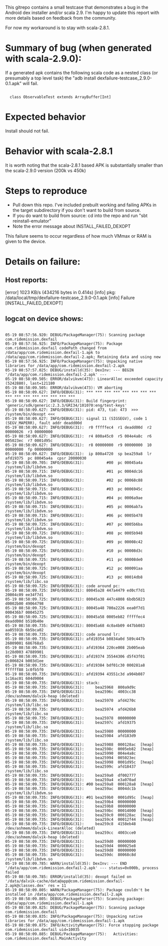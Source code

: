 This gitrepo contains a small testcase that demonstrates a bug in the Android
dex installer and/or scala 2.9.  I'm happy to update this report with more 
details based on feedback from the community.

For now my workaround is to stay with scala-2.8.1.

# Summary of bug (when generated with scala-2.9.0):

If a generated apk contains the following scala code as a nested class 
(or presumably a top level task) the "adb install 
dexfailure-testcase_2.9.0-0.1.apk" will fail.

<code>
  class ObservableTest extends ArrayBuffer[Int]
</code>

# Expected behavior

Install should not fail.  

# Behavior with scala-2.8.1

It is worth noting that the scala-2.8.1 based APK is substantially smaller than
the scala-2.9.0 version (200k vs 450k)

# Steps to reproduce

* Pull down this repo.  I've included prebuilt working and failing APKs in
the target subdirectory if you don't want to build from source.
* If you do want to build from source: cd into the repo and run 
"sbt reinstall-emulator"
* Note the error message about INSTALL_FAILED_DEXOPT

This failure seems to occur regardless of how much VMmax or RAM is given to the
device.

# Details on failure:

## Host reports:

[error] 1023 KB/s (434216 bytes in 0.414s)
[info] 	pkg: /data/local/tmp/dexfailure-testcase_2.9.0-0.1.apk
[info] Failure [INSTALL_FAILED_DEXOPT]

## logcat on device shows:

<code>
05-19 08:57:56.920: DEBUG/PackageManager(75): Scanning package com.ridemission.dexfail
05-19 08:57:56.925: INFO/PackageManager(75): Package com.ridemission.dexfail codePath changed from /data/app/com.ridemission.dexfail-1.apk to /data/app/com.ridemission.dexfail-2.apk; Retaining data and using new
05-19 08:57:56.925: INFO/PackageManager(75): Unpacking native libraries for /data/app/com.ridemission.dexfail-2.apk
05-19 08:57:57.025: DEBUG/installd(35): DexInv: --- BEGIN '/data/app/com.ridemission.dexfail-2.apk' ---
05-19 08:58:09.505: ERROR/dalvikvm(473): LinearAlloc exceeded capacity (5242880), last=121180
05-19 08:58:09.505: ERROR/dalvikvm(473): VM aborting
05-19 08:58:09.627: INFO/DEBUG(31): *** *** *** *** *** *** *** *** *** *** *** *** *** *** *** ***
05-19 08:58:09.627: INFO/DEBUG(31): Build fingerprint: 'generic/sdk/generic:2.3.3/GRI34/101070:eng/test-keys'
05-19 08:58:09.627: INFO/DEBUG(31): pid: 473, tid: 473  >>> /system/bin/dexopt <<<
05-19 08:58:09.627: INFO/DEBUG(31): signal 11 (SIGSEGV), code 1 (SEGV_MAPERR), fault addr deadd00d
05-19 08:58:09.627: INFO/DEBUG(31):  r0 fffffec4  r1 deadd00d  r2 00000026  r3 00000000
05-19 08:58:09.627: INFO/DEBUG(31):  r4 800a45c0  r5 004e4a8c  r6 005023ec  r7 0001d95c
05-19 08:58:09.627: INFO/DEBUG(31):  r8 00000000  r9 00000000  10 00000000  fp 00000000
05-19 08:58:09.627: INFO/DEBUG(31):  ip 800a4720  sp bea259a8  lr afd19375  pc 80045a4a  cpsr 20000030
05-19 08:58:09.705: INFO/DEBUG(31):          #00  pc 00045a4a  /system/lib/libdvm.so
05-19 08:58:09.715: INFO/DEBUG(31):          #01  pc 0004dc16  /system/lib/libdvm.so
05-19 08:58:09.715: INFO/DEBUG(31):          #02  pc 00068c88  /system/lib/libdvm.so
05-19 08:58:09.715: INFO/DEBUG(31):          #03  pc 0006945c  /system/lib/libdvm.so
05-19 08:58:09.715: INFO/DEBUG(31):          #04  pc 0006a9ae  /system/lib/libdvm.so
05-19 08:58:09.715: INFO/DEBUG(31):          #05  pc 0006ab7a  /system/lib/libdvm.so
05-19 08:58:09.715: INFO/DEBUG(31):          #06  pc 0005b478  /system/lib/libdvm.so
05-19 08:58:09.725: INFO/DEBUG(31):          #07  pc 0005b6ba  /system/lib/libdvm.so
05-19 08:58:09.725: INFO/DEBUG(31):          #08  pc 0005b948  /system/lib/libdvm.so
05-19 08:58:09.725: INFO/DEBUG(31):          #09  pc 00008c42  /system/bin/dexopt
05-19 08:58:09.725: INFO/DEBUG(31):          #10  pc 00008d3c  /system/bin/dexopt
05-19 08:58:09.725: INFO/DEBUG(31):          #11  pc 00008de0  /system/bin/dexopt
05-19 08:58:09.725: INFO/DEBUG(31):          #12  pc 000091aa  /system/bin/dexopt
05-19 08:58:09.725: INFO/DEBUG(31):          #13  pc 00014db8  /system/lib/libc.so
05-19 08:58:09.725: INFO/DEBUG(31): code around pc:
05-19 08:58:09.725: INFO/DEBUG(31): 80045a28 447a4479 ed0cf7d1 20004c09 ee34f7d1 
05-19 08:58:09.725: INFO/DEBUG(31): 80045a38 447c4808 6bdb5823 d0002b00 49064798 
05-19 08:58:09.725: INFO/DEBUG(31): 80045a48 700a2226 eea0f7d1 000436b7 00045275 
05-19 08:58:09.725: INFO/DEBUG(31): 80045a58 0005eb82 fffffec4 deadd00d b510b40e 
05-19 08:58:09.735: INFO/DEBUG(31): 80045a68 4c0a4b09 447bb083 aa05591b 6b5bca02 
05-19 08:58:09.735: INFO/DEBUG(31): code around lr:
05-19 08:58:09.735: INFO/DEBUG(31): afd19354 b0834a0d 589c447b 26009001 686768a5 
05-19 08:58:09.735: INFO/DEBUG(31): afd19364 220ce008 2b005eab 1c28d003 47889901 
05-19 08:58:09.735: INFO/DEBUG(31): afd19374 35544306 d5f43f01 2c006824 b003d1ee 
05-19 08:58:09.735: INFO/DEBUG(31): afd19384 bdf01c30 000281a8 ffffff88 1c0fb5f0 
05-19 08:58:09.735: INFO/DEBUG(31): afd19394 43551c3d a904b087 1c16ac01 604d9004 
05-19 08:58:09.735: INFO/DEBUG(31): stack:
05-19 08:58:09.735: INFO/DEBUG(31):     bea25968  800a9d9c  
05-19 08:58:09.735: INFO/DEBUG(31):     bea2596c  4003cc38  /dev/ashmem/dalvik-heap (deleted)
05-19 08:58:09.735: INFO/DEBUG(31):     bea25970  afd4270c  /system/lib/libc.so
05-19 08:58:09.735: INFO/DEBUG(31):     bea25974  afd426b8  /system/lib/libc.so
05-19 08:58:09.735: INFO/DEBUG(31):     bea25978  00000000  
05-19 08:58:09.735: INFO/DEBUG(31):     bea2597c  afd19375  /system/lib/libc.so
05-19 08:58:09.735: INFO/DEBUG(31):     bea25980  00000000  
05-19 08:58:09.735: INFO/DEBUG(31):     bea25984  afd183d9  /system/lib/libc.so
05-19 08:58:09.735: INFO/DEBUG(31):     bea25988  000128ac  [heap]
05-19 08:58:09.735: INFO/DEBUG(31):     bea2598c  0005eb82  [heap]
05-19 08:58:09.735: INFO/DEBUG(31):     bea25990  004e4a8c  
05-19 08:58:09.735: INFO/DEBUG(31):     bea25994  005023ec  
05-19 08:58:09.735: INFO/DEBUG(31):     bea25998  0001d95c  [heap]
05-19 08:58:09.735: INFO/DEBUG(31):     bea2599c  afd18437  /system/lib/libc.so
05-19 08:58:09.735: INFO/DEBUG(31):     bea259a0  df002777  
05-19 08:58:09.735: INFO/DEBUG(31):     bea259a4  e3a070ad  
05-19 08:58:09.735: INFO/DEBUG(31): #00 bea259a8  000128a8  [heap]
05-19 08:58:09.735: INFO/DEBUG(31):     bea259ac  8004dc1b  /system/lib/libdvm.so
05-19 08:58:09.735: INFO/DEBUG(31): #01 bea259b0  0001d95c  [heap]
05-19 08:58:09.735: INFO/DEBUG(31):     bea259b4  00000000  
05-19 08:58:09.735: INFO/DEBUG(31):     bea259b8  00000000  
05-19 08:58:09.735: INFO/DEBUG(31):     bea259bc  00014000  [heap]
05-19 08:58:09.735: INFO/DEBUG(31):     bea259c0  000128ac  [heap]
05-19 08:58:09.735: INFO/DEBUG(31):     bea259c4  00012f44  [heap]
05-19 08:58:09.735: INFO/DEBUG(31):     bea259c8  4158eb48  /dev/ashmem/dalvik-LinearAlloc (deleted)
05-19 08:58:09.735: INFO/DEBUG(31):     bea259cc  4003cce0  /dev/ashmem/dalvik-heap (deleted)
05-19 08:58:09.735: INFO/DEBUG(31):     bea259d0  00000000  
05-19 08:58:09.735: INFO/DEBUG(31):     bea259d4  000025e8  
05-19 08:58:09.735: INFO/DEBUG(31):     bea259d8  00000000  
05-19 08:58:09.735: INFO/DEBUG(31):     bea259dc  80068c8d  /system/lib/libdvm.so
05-19 08:58:09.785: WARN/installd(35): DexInv: --- END '/data/app/com.ridemission.dexfail-2.apk' --- status=0x000b, process failed
05-19 08:58:09.785: ERROR/installd(35): dexopt failed on '/data/dalvik-cache/data@app@com.ridemission.dexfail-2.apk@classes.dex' res = 11
05-19 08:58:09.805: WARN/PackageManager(75): Package couldn't be installed in /data/app/com.ridemission.dexfail-2.apk
05-19 08:58:09.805: DEBUG/PackageParser(75): Scanning package: /data/app/com.ridemission.dexfail-1.apk
05-19 08:58:09.825: DEBUG/PackageManager(75): Scanning package com.ridemission.dexfail
05-19 08:58:09.835: INFO/PackageManager(75): Unpacking native libraries for /data/app/com.ridemission.dexfail-1.apk
05-19 08:58:09.875: INFO/ActivityManager(75): Force stopping package com.ridemission.dexfail uid=10035
05-19 08:58:09.885: DEBUG/PackageManager(75):   Activities: com.ridemission.dexfail.MainActivity
</code>

